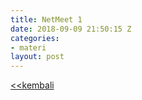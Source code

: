 ```yaml
---
title: NetMeet 1
date: 2018-09-09 21:50:15 Z
categories:
- materi
layout: post
---
```


<a href="./../../08/24/berkarya-dan-berprestasi-alum.html"><<kembali</a>